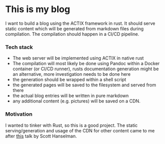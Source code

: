
# This is my blog

I want to build a blog using the ACTIX framework in rust.
It should serve static content which will be generated from markdown files 
during compilation. The compilation should happen in a CI/CD pipeline.

### Tech stack

* The web server will be implemented using ACTIX in native rust
* The compilation will most likely be done using Pandoc within a Docker container (or CI/CD runner), 
rusts documentation generation might be an alternative, more investigation needs to be done here
* the generation should be wrapped within a shell script
* the generated pages will be saved to the filesystem and served from there
* the actual blog entries will be written in pure markdown
* any additional content (e.g. pictures) will be saved on a CDN.
### Motivation

I wanted to tinker with Rust, so this is a good project.
The static serving/generation and usage of the CDN for other content came to me after 
[this](https://www.youtube.com/watch?v=mE-DGW0CcAk&t=1786s) talk by Scott Hanselman.



